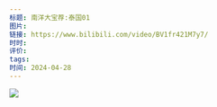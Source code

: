 ```yaml
---
标题: 南洋大宝荐:泰国01
图片: 
链接: https://www.bilibili.com/video/BV1fr421M7y7/
时时: 
评价: 
tags: 
时间: 2024-04-28
---
```

![](Pasted%20image%2020240428152411.png)

